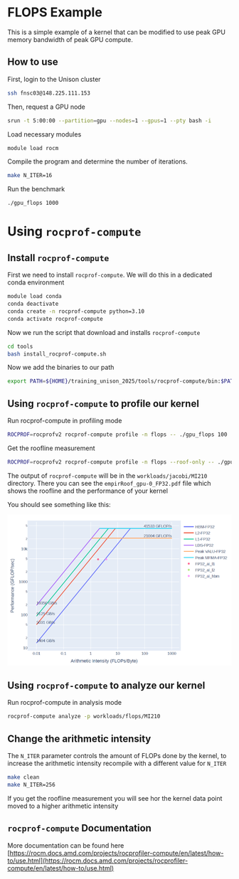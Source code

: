 # FLOPS Example

This is a simple example of a kernel that can be modified to use peak GPU memory bandwidth of peak GPU compute.  

## How to use

First, login to the Unison cluster 

```bash
ssh fnsc03@148.225.111.153
```

Then, request a GPU node

```bash
srun -t 5:00:00 --partition=gpu --nodes=1 --gpus=1 --pty bash -i
```

Load necessary modules 

```bash
module load rocm
```

Compile the program and determine the number of iterations.

```bash
make N_ITER=16
```

Run the benchmark 
```bash
./gpu_flops 1000
```


# Using `rocprof-compute`

## Install `rocprof-compute`

First we need to install `rocprof-compute`. We will do this in a 
dedicated conda environment

```bash
module load conda
conda deactivate
conda create -n rocprof-compute python=3.10
conda activate rocprof-compute
```

Now we run the script that download and installs `rocprof-compute`

```bash
cd tools
bash install_rocprof-compute.sh
```

Now we add the binaries to our path

```bash
export PATH=${HOME}/training_unison_2025/tools/rocprof-compute/bin:$PATH
```

## Using `rocprof-compute` to profile our kernel


Run rocprof-compute in profiling mode

```bash
ROCPROF=rocprofv2 rocprof-compute profile -n flops -- ./gpu_flops 100
```

Get the roofline measurement

```bash
ROCPROF=rocprofv2 rocprof-compute profile -n flops --roof-only -- ./gpu_flops 100
```

The output of `rocprof-compute` will be in the `workloads/jacobi/MI210` directory.
There you can see the `empirRoof_gpu-0_FP32.pdf` file which shows the roofline and the performance of your kernel


You should see something like this:

![roofline](./workloads/flops/MI210/roofline.png)

## Using `rocprof-compute` to analyze our kernel


Run rocprof-compute in analysis mode

```bash
rocprof-compute analyze -p workloads/flops/MI210
```

## Change the arithmetic intensity 

The `N_ITER` parameter controls the amount of FLOPs done by the kernel, to increase the arithmetic intensity recompile with a different value for `N_ITER`

```bash
make clean
make N_ITER=256
```

If you get the roofline measurement you will see hor the kernel data point moved to a higher arithmetic intensity

## `rocprof-compute` Documentation

More documentation can be found here [https://rocm.docs.amd.com/projects/rocprofiler-compute/en/latest/how-to/use.html](https://rocm.docs.amd.com/projects/rocprofiler-compute/en/latest/how-to/use.html) 